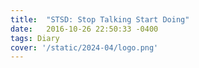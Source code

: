 ```yaml
---
title:  "STSD: Stop Talking Start Doing"
date:   2016-10-26 22:50:33 -0400
tags: Diary
cover: '/static/2024-04/logo.png'
---
```




